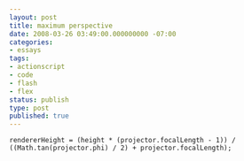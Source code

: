 ```yaml
---
layout: post
title: maximum perspective
date: 2008-03-26 03:49:00.000000000 -07:00
categories:
- essays
tags:
- actionscript
- code
- flash
- flex
status: publish
type: post
published: true
---
```

    rendererHeight = (height * (projector.focalLength - 1)) / ((Math.tan(projector.phi) / 2) + projector.focalLength);
